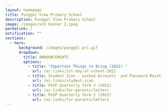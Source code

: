 ```yaml
---
layout: homepage
title: Punggol View Primary School
description: Punggol View Primary School
image: /images/sch banner 2.jpeg
permalink: /
notification: ""
sections:
  - hero:
      background: /images/punggol pri.gif
      dropdown:
        title: ANNOUNCEMENTS
        options:
          - title: "Important Things to Bring (2022) "
            url: /ez-links/1st-day-of-school-2022
          - title: Student Icon - Locked Accounts  and Password Reset
            url: /ez-links/student-icon
          - title: PGVP Quarterly Term 3 (2022)
            url: /ez-links/for-parents/letters
          - title: PGVP Quarterly Term 2 (2022)
            url: /ez-links/for-parents/letters
---
```


